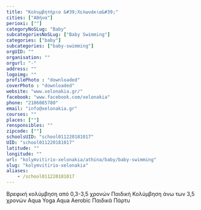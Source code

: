 ```yaml
---
title: "Κολυμβητήριο &#39;Χελωνάκια&#39;"
cities: ["Αθήνα"]
perioxi: [""]
categoryNoSLug: "Baby"
subcategoriesNoSLug: ["Baby Swimming"]
categories: ["baby"]
subcategories: ["baby-swimming"]
orgUID: ""
organisation: ""
orgurl: "-"
address: ""
logoimg: ""
profilePhoto : "downloaded"
coverPhoto : "downloaded"
website: "www.xelonakia.gr/"
facebook: "www.facebook.com/xelonakia"
phone: "2106085780"
email: "info@xelonakia.gr"
courses: ""
places: [""]
rensponsibles: ""
zipcode: [""]
schoolsUID: "school011220181017"
UID: "school011220181017"
latitude: ""
longitude: ""
url: "kolymvitirio-xelonakia/athina/baby/baby-swimming"
slug: "kolymvitirio-xelonakia"
aliases:
    - /school011220181017
---
```



Βρεφική κολύμβηση από 0,3-3,5 χρονών Παιδική Κολύμβηση άνω των 3,5 χρονών Aqua Yoga Aqua Aerobic Παιδικά Πάρτυ

